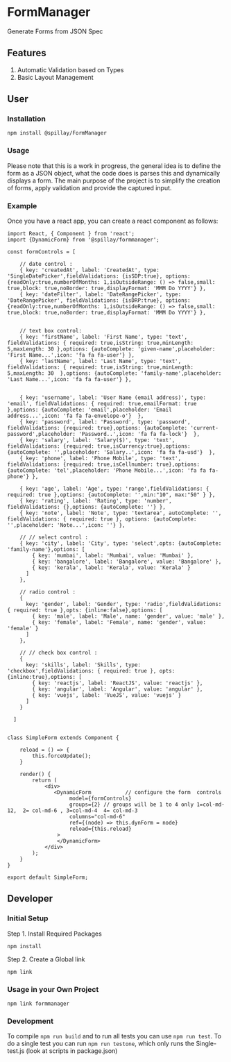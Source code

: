 # FormManager
Generate Forms from JSON Spec

## Features
1. Automatic Validation based on Types
2. Basic Layout Management


## User
### Installation
```npm install @spillay/FormManager```
### Usage
Please note that this is a work in progress, the general idea is to define the form as a JSON object, what the code does is parses
this and dynamically displays a form. The main purpose of the project is to simplify the creation of forms, apply validation and provide the 
captured input.
### Example
Once you have a react app, you can create a react component as follows:
```
import React, { Component } from 'react';
import {DynamicForm} from '@spillay/formmanager';

const formControls = [

    // date control :
    { key: 'createdAt', label: 'CreatedAt', type: 'SingleDatePicker',fieldValidations: {isSDP:true}, options: {readOnly:true,numberOfMonths: 1,isOutsideRange: () => false,small: true,block: true,noBorder: true,displayFormat: 'MMM Do YYYY'} },
    { key: 'dateFilter', label: 'DateRangePicker', type: 'DateRangePicker', fieldValidations: {isDRP:true}, options: {readOnly:true,numberOfMonths: 1,isOutsideRange: () => false,small: true,block: true,noBorder: true,displayFormat: 'MMM Do YYYY'} },
  
    
    // text box control:
    { key: 'firstName', label: 'First Name', type: 'text', fieldValidations: { required: true,isString: true,minLength: 5,maxLength: 30 },options: {autoComplete: 'given-name',placeholder: 'First Name...',icon: 'fa fa fa-user'} },
    { key: 'lastName', label: 'Last Name', type: 'text', fieldValidations: { required: true,isString: true,minLength: 5,maxLength: 30  },options: {autoComplete: 'family-name',placeholder: 'Last Name...',icon: 'fa fa fa-user'} },
    
    
    { key: 'username', label: 'User Name (email address)', type: 'email', fieldValidations: { required: true,emailFormat: true },options: {autoComplete: 'email',placeholder: 'Email address...',icon: 'fa fa fa-envelope-o'}  },
    { key: 'password', label: 'Password', type: 'password', fieldValidations: {required: true},options: {autoComplete: 'current-password',placeholder: 'Password..',icon: 'fa fa fa-lock'}  },
    { key: 'salary', label: 'Salary($)', type: 'text', fieldValidations: {required: true,isCurrency:true},options: {autoComplete: '',placeholder: 'Salary..',icon: 'fa fa fa-usd'}  },
    { key: 'phone', label: 'Phone Mobile', type: 'text', fieldValidations: {required: true,isCellnumber: true},options: {autoComplete: 'tel',placeholder: 'Phone Mobile...',icon: 'fa fa fa-phone'} },
    
    { key: 'age', label: 'Age', type: 'range',fieldValidations: { required: true },options: {autoComplete: '',min:"10", max:"50" } },
    { key: 'rating', label: 'Rating', type: 'number', fieldValidations: {},options: {autoComplete: ''} },
    { key: 'note', label: 'Note', type: 'textarea', autoComplete: '', fieldValidations: { required: true }, options: {autoComplete: '',placeholder: 'Note...',icon: ''} },
  
    // // select control :
    { key: 'city', label: 'City', type: 'select',opts: {autoComplete: 'family-name'},options: [
        { key: 'mumbai', label: 'Mumbai', value: 'Mumbai' },
        { key: 'bangalore', label: 'Bangalore', value: 'Bangalore' },
        { key: 'kerala', label: 'Kerala', value: 'Kerala' }
      ]
    },
  
    // radio control :
    {
      key: 'gender', label: 'Gender', type: 'radio',fieldValidations: { required: true },opts: {inline:false},options: [
        { key: 'male', label: 'Male', name: 'gender', value: 'male' },
        { key: 'female', label: 'Female', name: 'gender', value: 'female' }
      ]
    },
  
    // // check box control :
    {
      key: 'skills', label: 'Skills', type: 'checkbox',fieldValidations: { required: true }, opts: {inline:true},options: [
        { key: 'reactjs', label: 'ReactJS', value: 'reactjs' },
        { key: 'angular', label: 'Angular', value: 'angular' },
        { key: 'vuejs', label: 'VueJS', value: 'vuejs' }
      ]
    }
  
  ]
  

class SimpleForm extends Component {
    
    reload = () => {
        this.forceUpdate();
    }

    render() {
        return (
            <div>
               <DynamicForm           // configure the form  controls
                    model={formControls}
                    groups={2} // groups will be 1 to 4 only 1=col-md-12,  2= col-md-6 , 3=col-md-4  4= col-md-3
                    columns="col-md-6"
                    ref={(node) => this.dynForm = node}
                    reload={this.reload}
                >
                </DynamicForm>
            </div>
        );
    }
}

export default SimpleForm;
```
## Developer
### Initial Setup
Step 1. Install Required Packages
```
npm install
```
Step 2. Create a Global link
```
npm link
```
### Usage in your Own Project
```
npm link formmanager
```
### Development
To compile `npm run build` and to run all tests you can use `npm run test`. To do a single test you can run `npm run testone`, which only runs the Single-test.js (look at scripts in package.json)
